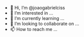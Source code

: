 - 👋 Hi, I’m @joaogabrielciss
- 👀 I’m interested in ...
- 🌱 I’m currently learning ...
- 💞️ I’m looking to collaborate on ...
- 📫 How to reach me ...

<!---
joaogabrielciss/joaogabrielciss is a ✨ special ✨ repository because its `README.md` (this file) appears on your GitHub profile.
You can click the Preview link to take a look at your changes.
--->
